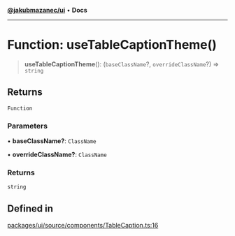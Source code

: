 [**@jakubmazanec/ui**](../README.md) • **Docs**

---

# Function: useTableCaptionTheme()

> **useTableCaptionTheme**(): (`baseClassName`?, `overrideClassName`?) => `string`

## Returns

`Function`

### Parameters

• **baseClassName?**: `ClassName`

• **overrideClassName?**: `ClassName`

### Returns

`string`

## Defined in

[packages/ui/source/components/TableCaption.ts:16](https://github.com/jakubmazanec/tools/blob/29163046acd1da0224b08fd05ca40f385e9ab4e5/packages/ui/source/components/TableCaption.ts#L16)
